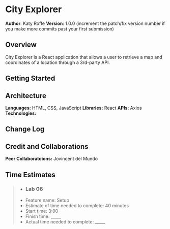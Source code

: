 # City Explorer

**Author**: Katy Roffe
**Version**: 1.0.0 (increment the patch/fix version number if you make more commits past your first submission)

## Overview
City Explorer is a React application that allows a user to retrieve a map and coordinates of a location through a 3rd-party API. 

## Getting Started
<!-- What are the steps that a user must take in order to build this app on their own machine and get it running? -->

## Architecture

**Languages:** HTML, CSS, JavaScript
**Libraries:** React
**APIs:** Axios
**Technologies:**  

## Change Log
<!-- Use this area to document the iterative changes made to your application as each feature is successfully implemented. Use time stamps. Here's an example:

01-01-2001 4:59pm - Application now has a fully-functional express server, with a GET route for the location resource. -->

## Credit and Collaborations
**Peer Collaboratoions:** Jovincent del Mundo

## Time Estimates

>- ### Lab 06
>- Feature name: Setup
>- Estimate of time needed to complete: 40 minutes
>- Start time: 3:00
>- Finish time: _____
>- Actual time needed to complete: _____